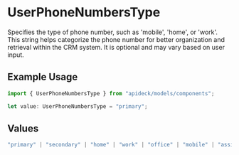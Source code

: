# UserPhoneNumbersType

Specifies the type of phone number, such as 'mobile', 'home', or 'work'. This string helps categorize the phone number for better organization and retrieval within the CRM system. It is optional and may vary based on user input.

## Example Usage

```typescript
import { UserPhoneNumbersType } from "apideck/models/components";

let value: UserPhoneNumbersType = "primary";
```

## Values

```typescript
"primary" | "secondary" | "home" | "work" | "office" | "mobile" | "assistant" | "fax" | "direct-dial-in" | "personal" | "other"
```
